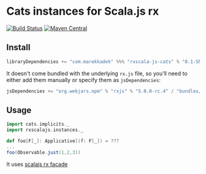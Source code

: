 # Cats instances for Scala.js rx

[![Build Status](https://travis-ci.org/KadekM/rxscala-js-cats.svg?branch=dev)](https://travis-ci.org/KadekM/rxscala-js-cats)
[![Maven Central](https://img.shields.io/maven-central/v/com.marekkadek/rxscala-js-cats_sjs0.6_2.12.svg)](https://maven-badges.herokuapp.com/maven-central/com.marekkadek/rxscala-js-cats_sjs0.6_2.12)

## Install

```scala
libraryDependencies += "com.marekkadek" %%% "rxscala-js-cats" % "0.1-SNAPSHOT"
```

It doesn't come bundled with the underlying `rx.js` file, so you'll need to either add them manually or specify them as `jsDependencies`:

```scala
jsDependencies += "org.webjars.npm" % "rxjs" % "5.0.0-rc.4" / "bundles/Rx.min.js" commonJSName "Rx"
```

## Usage

```scala
import cats.implicits._
import rxscalajs.instances._

def foo[F[_]: Applicative](f: F[_]) = ???
...
foo(Observable.just(1,2,3))
```

It uses [scalajs rx facade](https://github.com/LukaJCB/rxscala-js)
